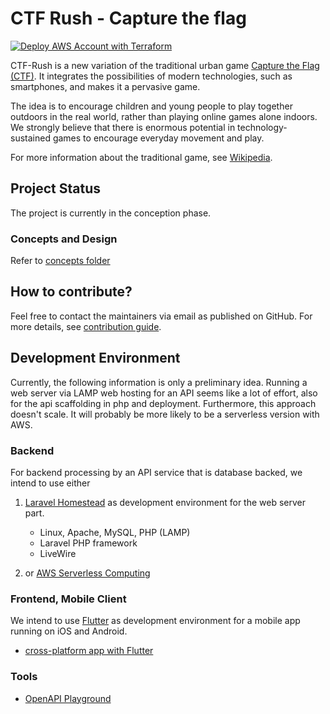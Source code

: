 # CTF Rush - Capture the flag
[![Deploy AWS Account with Terraform](https://github.com/Hg347/ctf-rush/actions/workflows/terraform-deploy.yml/badge.svg)](https://github.com/Hg347/ctf-rush/actions/workflows/terraform-deploy.yml)

CTF-Rush is a new variation of the traditional urban game [Capture the Flag (CTF)](./Ctf-Instruction.md). It integrates the possibilities of modern technologies, such as smartphones, and makes it a pervasive game.

The idea is to encourage children and young people to play together outdoors in the real world, rather than playing online games alone indoors. We strongly believe that there is enormous potential in technology-sustained games to encourage everyday movement and play.

For more information about the traditional game, see [Wikipedia](https://en.wikipedia.org/wiki/Capture_the_flag).

## Project Status
The project is currently in the conception phase.

### Concepts and Design 
Refer to [concepts folder](./concept/Readme.md)


## How to contribute?
Feel free to contact the maintainers via email as published on GitHub.
For more details, see [contribution guide](./Contribute.md).

## Development Environment

Currently, the following information is only a preliminary idea. Running a web server via LAMP web hosting for an API seems like a lot of effort, also for the api scaffolding in php and deployment. Furthermore, this approach doesn't scale. It will probably be more likely to be a serverless version with AWS.

### Backend 

For backend processing by an API service that is database backed, we intend to use either 

1. [Laravel Homestead](https://laravel.com/docs/12.x/homestead) as development environment for the web server part.
   - Linux, Apache, MySQL, PHP (LAMP)
   - Laravel PHP framework
   - LiveWire

2. or [AWS Serverless Computing](https://aws.amazon.com/serverless/)

### Frontend, Mobile Client

We intend to use [Flutter](https://flutter.dev/) as development environment for a mobile app running on iOS and Android.

- [cross-platform app with Flutter](https://medium.com/flutter-community/create-a-cross-platform-app-using-flutter-in-2021-59e582cb625f)

### Tools
- [OpenAPI Playground](https://criteria.sh/play) 